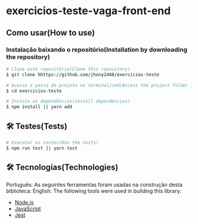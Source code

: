 
# exercicios-teste-vaga-front-end

<h2 id="como-usar">Como usar(How to use)</h2>

<h3>Instalação baixando o repositório(Installation by downloading the repository)</h3>

```bash
# Clone este repositório(Clone this repository)
$ git clone hhttps://github.com/jhony2488/exercicios-teste

# Acesse a pasta do projeto no terminal/cmd(Access the project folder in the terminal/cmd)
$ cd exercicios-teste

# Instale as dependências(install dependencies)
$ npm install || yarn add

```

<h2 id="tests">🛠 Testes(Tests)</h2>

```bash
# Executar os testes(Run the tests)
$ npm run test || yarn test

```

<h2 id="tecnologias">🛠 Tecnologias(Technologies)</h2>

Português: As seguintes ferramentas foram usadas na construção desta biblioteca:
English: The following tools were used in building this library:

- [Node.js](https://nodejs.org/en/)
- [JavaScript](https://developer.mozilla.org/pt-BR/docs/Web/JavaScript)
- [Jest](https://jestjs.io/)

